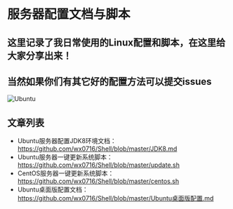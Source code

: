 # 服务器配置文档与脚本

## 这里记录了我日常使用的Linux配置和脚本，在这里给大家分享出来！

## 当然如果你们有其它好的配置方法可以提交issues

![Ubuntu](https://ss0.bdstatic.com/70cFvHSh_Q1YnxGkpoWK1HF6hhy/it/u=3719346656,2897731814&fm=26&gp=0.jpg)

## 文章列表

* Ubuntu服务器配置JDK8环境文档：https://github.com/wx0716/Shell/blob/master/JDK8.md
* Ubuntu服务器一键更新系统脚本：https://github.com/wx0716/Shell/blob/master/update.sh
* CentOS服务器一键更新系统脚本：https://github.com/wx0716/Shell/blob/master/centos.sh
* Ubuntu桌面版配置文档：https://github.com/wx0716/Shell/blob/master/Ubuntu桌面版配置.md